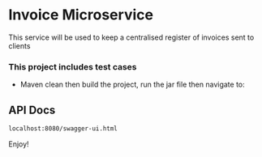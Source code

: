 # Invoice Microservice
This service will be used to keep a centralised register of invoices sent to clients

### This project includes test cases

* Maven clean then build the project, run the jar file then navigate to:
## API Docs

```sh
localhost:8080/swagger-ui.html
```

Enjoy!